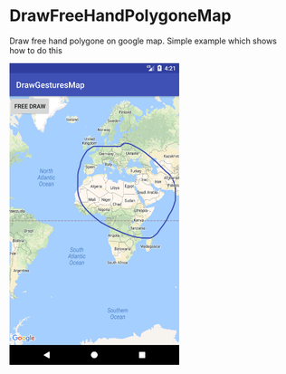 # DrawFreeHandPolygoneMap
Draw free hand polygone on google map. Simple example which shows how to do this

<img src="https://github.com/dajver/DrawFreeHandPolygoneMap/blob/master/imgs/screenshoot.png?raw=true" width=300 />
